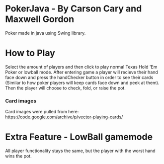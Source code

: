 # PokerJava - By Carson Cary and Maxwell Gordon
Poker made in java using Swing library.

# How to Play
Select the amount of players and then click to play normal Texas Hold 'Em Poker or lowball mode.
After entering game a player will recieve their hand face down and press the handChecker button
in order to see their cards (Similar to how poker players will keep cards face down and peek at them).
Then the player will choose to check, fold, or raise the pot. 

### Card images
Card images were pulled from here:
https://code.google.com/archive/p/vector-playing-cards/

# Extra Feature - LowBall gamemode
All player functionality stays the same, but the player with the worst hand wins the pot.
